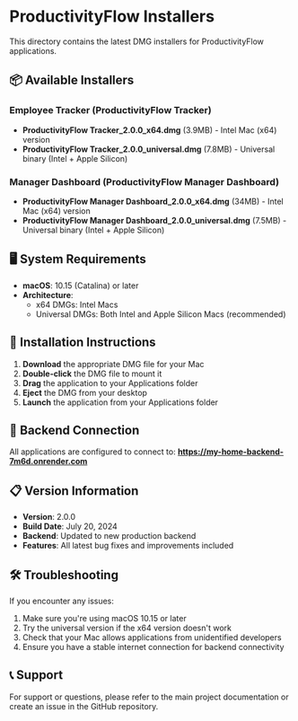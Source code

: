 # ProductivityFlow Installers

This directory contains the latest DMG installers for ProductivityFlow applications.

## 📦 Available Installers

### Employee Tracker (ProductivityFlow Tracker)
- **ProductivityFlow Tracker_2.0.0_x64.dmg** (3.9MB) - Intel Mac (x64) version
- **ProductivityFlow Tracker_2.0.0_universal.dmg** (7.8MB) - Universal binary (Intel + Apple Silicon)

### Manager Dashboard (ProductivityFlow Manager Dashboard)
- **ProductivityFlow Manager Dashboard_2.0.0_x64.dmg** (34MB) - Intel Mac (x64) version
- **ProductivityFlow Manager Dashboard_2.0.0_universal.dmg** (7.5MB) - Universal binary (Intel + Apple Silicon)

## 🖥️ System Requirements

- **macOS**: 10.15 (Catalina) or later
- **Architecture**: 
  - x64 DMGs: Intel Macs
  - Universal DMGs: Both Intel and Apple Silicon Macs (recommended)

## 🚀 Installation Instructions

1. **Download** the appropriate DMG file for your Mac
2. **Double-click** the DMG file to mount it
3. **Drag** the application to your Applications folder
4. **Eject** the DMG from your desktop
5. **Launch** the application from your Applications folder

## 🔗 Backend Connection

All applications are configured to connect to:
**https://my-home-backend-7m6d.onrender.com**

## 📋 Version Information

- **Version**: 2.0.0
- **Build Date**: July 20, 2024
- **Backend**: Updated to new production backend
- **Features**: All latest bug fixes and improvements included

## 🛠️ Troubleshooting

If you encounter any issues:
1. Make sure you're using macOS 10.15 or later
2. Try the universal version if the x64 version doesn't work
3. Check that your Mac allows applications from unidentified developers
4. Ensure you have a stable internet connection for backend connectivity

## 📞 Support

For support or questions, please refer to the main project documentation or create an issue in the GitHub repository. 